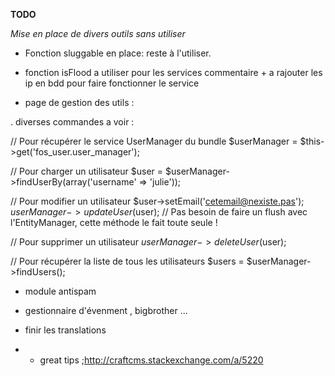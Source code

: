 **TODO**

_Mise en place de divers outils sans utiliser_



- Fonction sluggable en place: reste à l'utiliser.
- fonction isFlood a utiliser pour les services commentaire + a rajouter les ip en bdd pour faire fonctionner le service



- page de gestion des utils : 

 . diverses commandes a voir : 
 
 // Pour récupérer le service UserManager du bundle
 $userManager = $this->get('fos_user.user_manager');
 
 // Pour charger un utilisateur
 $user = $userManager->findUserBy(array('username' => 'julie'));
 
 // Pour modifier un utilisateur
 $user->setEmail('cetemail@nexiste.pas');
 $userManager->updateUser($user); // Pas besoin de faire un flush avec l'EntityManager, cette méthode le fait toute seule !
 
 // Pour supprimer un utilisateur
 $userManager->deleteUser($user);
 
 // Pour récupérer la liste de tous les utilisateurs
 $users = $userManager->findUsers();
 
 - module antispam
 
 
 - gestionnaire d'évenment , bigbrother ...
 
 - finir les translations
 


- - great tips ;http://craftcms.stackexchange.com/a/5220